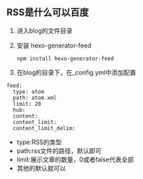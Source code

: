## RSS是什么可以百度
<!-- more -->
1. 进入blog的文件目录

2. 安装 hexo-generator-feed

   `npm install hexo-generator-feed`
  
3. 在blog的目录下，在_config.yml中添加配置
  ```
  feed:
    type: atom
    path: atom.xml
    limit: 20
    hub:
    content:
    content_limit:
    content_limit_delim:
  ```
  * type:RSS的类型
  * path:rss文件的路径，默认即可
  * limit:展示文章的数量，0或者false代表全部
  * 其他的默认就可以